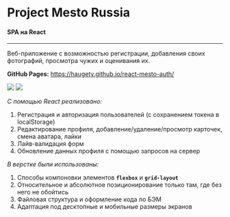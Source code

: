 # **Project Mesto Russia**
#### **SPA на React**
----
Веб-приложение с возможностью регистрации, добавления своих фотографий, просмотра чужих и оценивания их.

**GitHub Pages:** https://haugety.github.io/react-mesto-auth/

![](https://s8.gifyu.com/images/RegAndAuth.gif)
![](https://s8.gifyu.com/images/Interf.gif)


_С помощью React реализовано:_
1. Регистрация и авторизация пользователей (с сохранением токена в localStorage)
2. Редактирование профиля, добавление/удаление/просмотр карточек, смена аватара, лайки
3. Лайв-валидация форм
4. Обновление данных профиля с помощью запросов на сервер

_В верстке были использованы:_
1. Способы компоновки элементов **```flexbox```** и **```grid-layout```**
2. Относительное и абсолютное позиционирование только там, где без него не обойтись
3. Файловая структура и оформление кода по БЭМ
4. Адаптация под десктопные и мобильные размеры экранов
